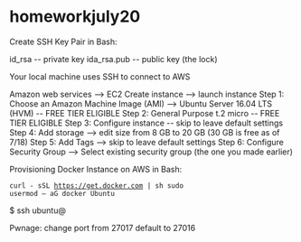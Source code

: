 # homeworkjuly20

Create SSH Key Pair in Bash:

id_rsa -- private key
ida_rsa.pub -- public key (the lock)

Your local machine uses SSH to connect to AWS

Amazon web services --> EC2
Create instance --> launch instance
Step 1: Choose an Amazon Machine Image (AMI) --> Ubuntu Server 16.04 LTS (HVM) -- FREE TIER ELIGIBLE
Step 2: General Purpose t.2 micro -- FREE TIER ELIGIBLE
Step 3: Configure instance -- skip to leave default settings
Step 4: Add storage --> edit size from 8 GB to 20 GB (30 GB is free as of 7/18)
Step 5: Add Tags --> skip to leave default settings
Step 6: Configure Security Group --> Select existing security group (the one you made earlier)

Provisioning Docker Instance on AWS in Bash:

<code>curl - sSL https://get.docker.com | sh
sudo usermod – aG docker Ubuntu</code>

$ ssh ubuntu@<IP>


Pwnage: change port from 27017 default to 27016
